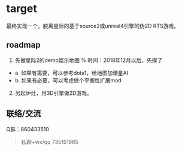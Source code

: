 # target

最终实现一个，脱离星际的基于source2或unreal4引擎的伪2D RTS游戏。


## roadmap


1. 先做星际2的demo娱乐地图  % 时间：2018年12月以后，先摸了
  - a. 如果有需要，可以参考dota1，给地图加谐星AI
  - b. 如果有必要，可以考虑做个平衡性扩展mod
2. 另起炉灶，用3D引擎做2D游戏。


## 联络/交流

Q群：860433510

>私聊+wx/qq 735151965
